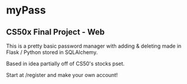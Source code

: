 # myPass

## CS50x Final Project - Web

This is a pretty basic password manager with adding & deleting made in Flask / Python stored in SQLAlchemy.

Based in idea partially off of CS50's stocks pset.

Start at /register and make your own account!
